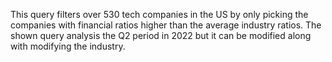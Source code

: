 This query filters over 530 tech companies in the US by only picking the companies with financial ratios higher than the average industry ratios.
The shown query analysis the Q2 period in 2022 but it can be modified along with modifying the industry.
